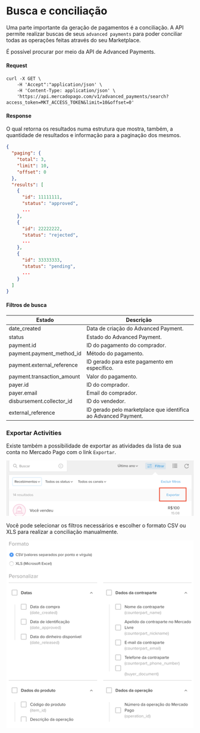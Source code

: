 ﻿---
sites_supported:
    - mla
    - mlb
    - mlm
    - mlc
    - mpe
---

# Busca e conciliação

Uma parte importante da geração de pagamentos é a conciliação. A API permite realizar buscas de seus `advanced payments` para poder conciliar todas as operações feitas através do seu Marketplace.

É possível procurar por meio da API de Advanced Payments.

#### Request
```curl
curl -X GET \
    -H 'Accept":"application/json' \
    -H 'Content-Type: application/json' \
    'https://api.mercadopago.com/v1/advanced_payments/search?access_token=MKT_ACCESS_TOKEN&limit=10&offset=0'
```

#### Response
O qual retorna os resultados numa estrutura que mostra, também, a quantidade de resultados e informação para a paginação dos mesmos.
```json
{
  "paging": {
    "total": 3,
    "limit": 10,
    "offset": 0
  },
  "results": [
    {
      "id": 11111111,
      "status": "approved",
      ...
    },
    {
      "id": 22222222,
      "status": "rejected",
      ...
    },
    {
      "id": 33333333,
      "status": "pending",
      ...
    }
  ]
}
```

#### Filtros de busca

Estado                      |Descrição                                                          |
----------------------------|-------------------------------------------------------------------|
date_created                |Data de criação do Advanced Payment.                               |
status                      |Estado do Advanced Payment.                                        |
payment.id                  |ID do pagamento do comprador.                                      |
payment.payment_method_id   |Método do pagamento.                                               |
payment.external_reference  |ID gerado para este pagamento em específico.                       |
payment.transaction_amount  |Valor do pagamento.                                                |
payer.id                    |ID do comprador.                                                   |
payer.email                 |Email do comprador.                                                |
disbursement.collector_id   |ID do vendedor.                                                    |
external_reference          |ID gerado pelo marketplace que identifica ao Advanced Payment.     |

### Exportar Activities

Existe também a possibilidade de exportar as atividades da lista de sua conta no Mercado Pago com o link `Exportar`.

![export_activities](/images/advanced-payments/export_activities.png)

Você pode selecionar os filtros necessários e escolher o formato CSV ou XLS para realizar a conciliação manualmente.

![export_activities_2](/images/advanced-payments/export_activities_2.png)

